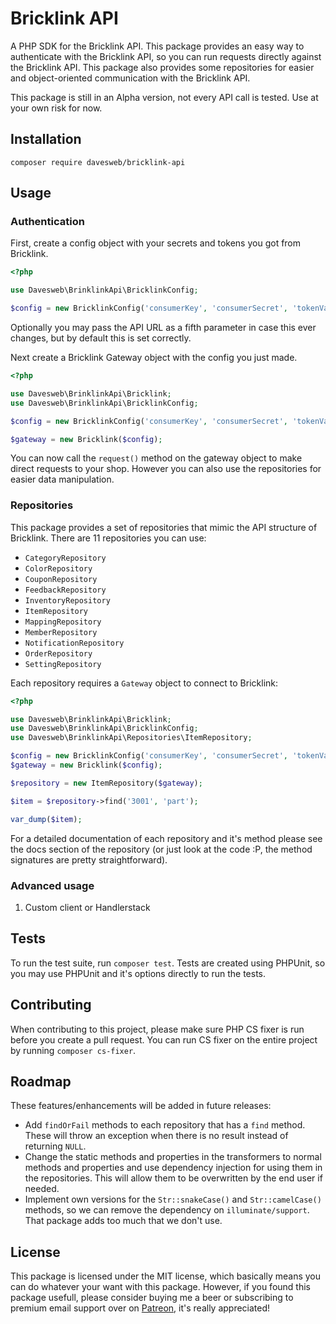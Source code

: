 # Bricklink API

A PHP SDK for the Bricklink API. This package provides an easy way to authenticate with the Bricklink API, so you can run 
requests directly against the Bricklink API. This package also provides some repositories for easier and object-oriented 
communication with the Bricklink API.

This package is still in an Alpha version, not every API call is tested. Use at your own risk for now.

## Installation

`composer require davesweb/bricklink-api`

## Usage

### Authentication

First, create a config object with your secrets and tokens you got from Bricklink.

```php
<?php

use Davesweb\BrinklinkApi\BricklinkConfig;

$config = new BricklinkConfig('consumerKey', 'consumerSecret', 'tokenValue', 'tokenSecret');
```

Optionally you may pass the API URL as a fifth parameter in case this ever changes, but by default this is set 
correctly.

Next create a Bricklink Gateway object with the config you just made.

```php
<?php

use Davesweb\BrinklinkApi\Bricklink;
use Davesweb\BrinklinkApi\BricklinkConfig;

$config = new BricklinkConfig('consumerKey', 'consumerSecret', 'tokenValue', 'tokenSecret');

$gateway = new Bricklink($config);
```

You can now call the `request()` method on the gateway object to make direct requests to your shop. However you can also
use the repositories for easier data manipulation.

### Repositories

This package provides a set of repositories that mimic the API structure of Bricklink. There are 11 repositories you can use:

- `CategoryRepository`
- `ColorRepository`
- `CouponRepository`
- `FeedbackRepository`
- `InventoryRepository`
- `ItemRepository`
- `MappingRepository`
- `MemberRepository`
- `NotificationRepository`
- `OrderRepository`
- `SettingRepository`

Each repository requires a `Gateway` object to connect to Bricklink:

```php
<?php

use Davesweb\BrinklinkApi\Bricklink;
use Davesweb\BrinklinkApi\BricklinkConfig;
use Davesweb\BrinklinkApi\Repositories\ItemRepository;

$config = new BricklinkConfig('consumerKey', 'consumerSecret', 'tokenValue', 'tokenSecret');
$gateway = new Bricklink($config);

$repository = new ItemRepository($gateway);

$item = $repository->find('3001', 'part');

var_dump($item);
```

For a detailed documentation of each repository and it's method please see the docs section of the repository (or just look at the code :P, the method signatures are pretty straightforward).

### Advanced usage
1. Custom client or Handlerstack

## Tests

To run the test suite, run `composer test`. Tests are created using PHPUnit, so you may use PHPUnit and it's options
directly to run the tests.

## Contributing

When contributing to this project, please make sure PHP CS fixer is run before you create a pull request. You can run CS fixer on the entire project by running `composer cs-fixer`.

## Roadmap

These features/enhancements will be added in future releases:

- Add `findOrFail` methods to each repository that has a `find` method. These will throw an exception when there is no result instead of returning `NULL`.
- Change the static methods and properties in the transformers to normal methods and properties and use dependency injection for using them in the repositories. This will allow them to be overwritten by the end user if needed.
- Implement own versions for the `Str::snakeCase()` and `Str::camelCase()` methods, so we can remove the dependency on `illuminate/support`. That package adds too much that we don't use.

## License

This package is licensed under the MIT license, which basically means you can do whatever your want with this package. However, if you found this package usefull, please consider buying me a beer or subscribing to premium email support over on [Patreon](https://www.patreon.com/davesweb), it's really appreciated!

